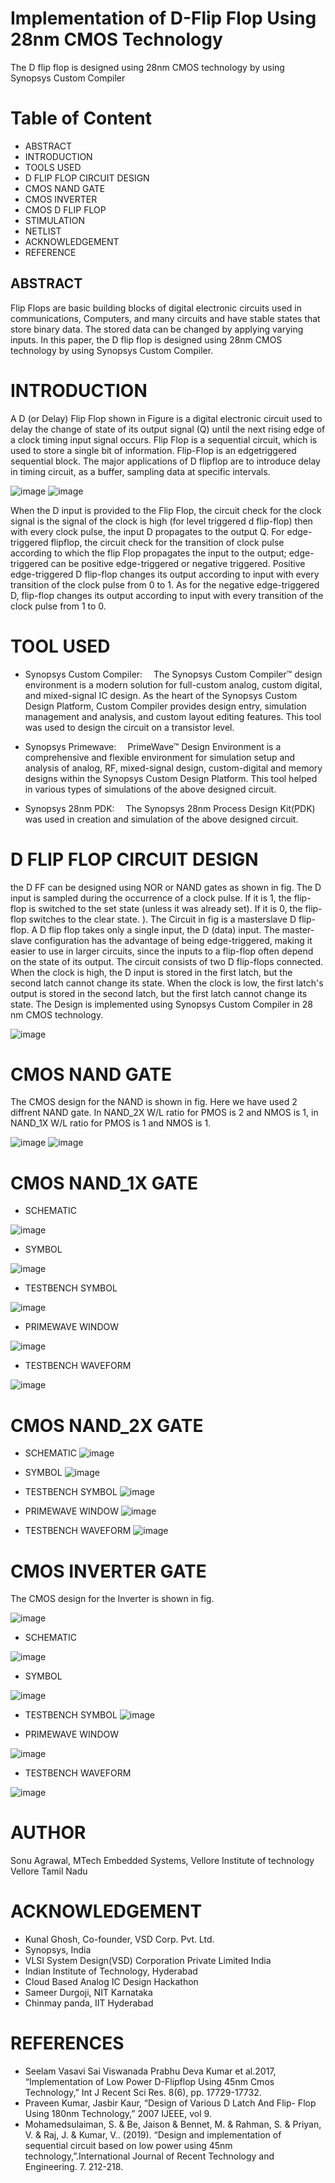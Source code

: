 # Implementation of D-Flip Flop Using 28nm CMOS Technology
The D flip flop is designed using 28nm CMOS technology by using Synopsys Custom Compiler


# Table of Content 
- ABSTRACT 
- INTRODUCTION
- TOOLS USED
- D FLIP FLOP CIRCUIT DESIGN
- CMOS NAND GATE
- CMOS INVERTER
- CMOS D FLIP FLOP
- STIMULATION 
- NETLIST
- ACKNOWLEDGEMENT 
- REFERENCE 


## ABSTRACT

Flip Flops are basic building blocks of digital electronic circuits used in communications, Computers, and many circuits and have stable states that store binary data. The stored data can be changed by applying varying inputs. In this paper, the D flip flop is designed using 28nm CMOS technology by using Synopsys Custom Compiler.

# INTRODUCTION

A D (or Delay) Flip Flop shown in Figure is a digital electronic circuit used to delay the change of state of its output signal (Q) until the next rising edge of a clock timing input signal occurs. Flip Flop is a sequential circuit, which is used to store a single bit of information. Flip-Flop is an edgetriggered sequential block. The major applications of D flipflop are to introduce delay in timing circuit, as a buffer, sampling data at specific intervals.

![image](https://user-images.githubusercontent.com/70645320/155837784-3cf8107f-c83f-493f-ae18-8bc76de1c2d8.png)    ![image](https://user-images.githubusercontent.com/70645320/155837790-f437d631-d031-48c9-a040-75542af2b22b.png)

When the D input is provided to the Flip Flop, the circuit check for the clock signal is the signal of the clock is high (for level triggered d flip-flop) then with every clock pulse, the input D propagates to the output Q. For edge-triggered flipflop, the circuit check for the transition of clock pulse according to which the flip Flop propagates the input to the output; edge-triggered can be positive edge-triggered or negative triggered. Positive edge-triggered D flip-flop changes its output according to input with every transition of the clock pulse from 0 to 1. As for the negative edge-triggered D, flip-flop changes its output according to input with every transition of the clock pulse from 1 to 0.

# TOOL USED

- Synopsys Custom Compiler:  The Synopsys Custom Compiler™ design environment is a modern solution for full-custom analog, custom digital, and mixed-signal IC design. As the heart of the Synopsys Custom Design Platform, Custom Compiler provides design entry, simulation management and analysis, and custom layout editing features. This tool was used to design the circuit on a transistor level.

- Synopsys Primewave:  PrimeWave™ Design Environment is a comprehensive and flexible environment for simulation setup and analysis of analog, RF, mixed-signal design, custom-digital and memory designs within the Synopsys Custom Design Platform. This tool helped in various types of simulations of the above designed circuit.

- Synopsys 28nm PDK:  The Synopsys 28nm Process Design Kit(PDK) was used in creation and simulation of the above designed circuit.

# D FLIP FLOP CIRCUIT DESIGN

the D FF can be designed using NOR or NAND gates as shown in fig. The D input is sampled during the occurrence of a clock pulse. If it is 1, the flip-flop is switched to the set state (unless it was already set). If it is 0, the flip-flop switches to the clear state. ). The Circuit in fig is a masterslave D flip-flop. A D flip flop takes only a single input, the D (data) input. The master-slave configuration has the advantage of being edge-triggered, making it easier to use in larger circuits, since the inputs to a flip-flop often depend on the state of its output. The circuit consists of two D flip-flops connected. When the clock is high, the D input is stored in the first latch, but the second latch cannot change its state. When the clock is low, the first latch's output is stored in the second latch, but the first latch cannot change its state. The Design is implemented using Synopsys Custom Compiler in 28 nm CMOS technology.

![image](https://user-images.githubusercontent.com/70645320/155837958-ba29461d-4e27-4257-9917-a46742eaabd7.png)

                                                                                                                                                                                                                                                                                                                                                                    

# CMOS NAND GATE
The CMOS design for the NAND is shown in fig. Here we have used 2 diffrent NAND gate. In NAND_2X W/L ratio for PMOS is 2 and NMOS is 1, in NAND_1X W/L ratio for PMOS is 1 and NMOS is 1.

![image](https://user-images.githubusercontent.com/70645320/155849735-42887eef-69a4-4ea2-a6e8-1b4dbc9b9c14.png)
![image](https://user-images.githubusercontent.com/70645320/155849739-13bafc32-c7b0-4483-9097-89380e561bbc.png)

                                                                                                                                                                                                                                                                                                                                                                 

# CMOS NAND_1X GATE 
- SCHEMATIC

![image](https://user-images.githubusercontent.com/70645320/155850129-85a12e9c-9169-4d7d-835c-688be713ee1d.png)

                                                                                                                                                                                                                                                                                                                                                                            
- SYMBOL

![image](https://user-images.githubusercontent.com/70645320/155850166-17e48606-1f89-4dbf-9fa2-80026f72df1d.png)                                                                                                                                                                                                                                                                                                                                                                               

- TESTBENCH SYMBOL

![image](https://user-images.githubusercontent.com/70645320/155850261-fb896b6a-117d-458d-bfcb-82ecabbed77e.png)                                                                                                                                                                                                                                                                                                                                                                                                                                                                                
- PRIMEWAVE WINDOW

![image](https://user-images.githubusercontent.com/70645320/155850309-fc5c3f6c-f9ca-4194-ad4c-ad019951ce00.png)                                                                                                                                                                                                                                                                                                                                                                                                                                                        
- TESTBENCH WAVEFORM

![image](https://user-images.githubusercontent.com/70645320/155850354-6eb6664f-95c0-4bcc-a7f9-9014ec92b198.png)                                                                                                                                                                                                                                                  
# CMOS NAND_2X GATE 

- SCHEMATIC
![image](https://user-images.githubusercontent.com/70645320/155850638-1ce89522-f48b-4d48-a95e-e8645c0439d2.png)


- SYMBOL
![image](https://user-images.githubusercontent.com/70645320/155850646-cb679f54-1799-42f9-a805-64192a6ae184.png)



- TESTBENCH SYMBOL
![image](https://user-images.githubusercontent.com/70645320/155850656-5101b75d-c9c6-481d-8813-469891521e18.png)



- PRIMEWAVE WINDOW
![image](https://user-images.githubusercontent.com/70645320/155850665-d08017aa-080b-4c88-ab3a-2465e0a0431a.png)



- TESTBENCH WAVEFORM
![image](https://user-images.githubusercontent.com/70645320/155850671-881ca845-76d2-4e55-924c-b9d3868dae3f.png)





# CMOS INVERTER GATE
The CMOS design for the Inverter is shown in fig.

![image](https://user-images.githubusercontent.com/70645320/155850021-7845e794-bbfe-49fd-835a-991e2c7a09fa.png)

- SCHEMATIC

![image](https://user-images.githubusercontent.com/70645320/155850808-d456da3e-3720-42a2-a0fe-67cdafe37807.png)

- SYMBOL

![image](https://user-images.githubusercontent.com/70645320/155850816-6e2b4107-cbcb-4441-b1f0-923e4efaf41d.png)



- TESTBENCH SYMBOL
![image](https://user-images.githubusercontent.com/70645320/155850831-39c5474a-db91-4ab3-8da5-6546b819730d.png)



- PRIMEWAVE WINDOW

![image](https://user-images.githubusercontent.com/70645320/155850839-5b2822db-8415-4d7c-8690-09fab6655fa3.png)


- TESTBENCH WAVEFORM

![image](https://user-images.githubusercontent.com/70645320/155850847-e63358f7-2754-4c6e-baa0-214a0be3518f.png)










# AUTHOR
Sonu Agrawal, MTech Embedded Systems, Vellore Institute of technology Vellore Tamil Nadu

# ACKNOWLEDGEMENT 

- Kunal Ghosh, Co-founder, VSD Corp. Pvt. Ltd.
- Synopsys, India
- VLSI System Design(VSD) Corporation Private Limited India
- Indian Institute of Technology, Hyderabad 
- Cloud Based Analog IC Design Hackathon
- Sameer Durgoji, NIT Karnataka
- Chinmay panda, IIT Hyderabad

# REFERENCES

- Seelam Vasavi Sai Viswanada Prabhu Deva Kumar et al.2017, “Implementation of Low Power D-Flipflop Using 45nm Cmos Technology,” Int J Recent Sci Res. 8(6), pp. 17729-17732.
- Praveen Kumar, Jasbir Kaur, “Design of Various D Latch And Flip- Flop Using 180nm Technology,” 2007 IJEEE, vol 9.
- Mohamedsulaiman, S. & Be, Jaison & Bennet, M. & Rahman, S. & Priyan, V. & Raj, J. & Kumar, V.. (2019). “Design and implementation of sequential circuit based on low power using 45nm technology,”.International Journal of Recent Technology and Engineering. 7. 212-218.

